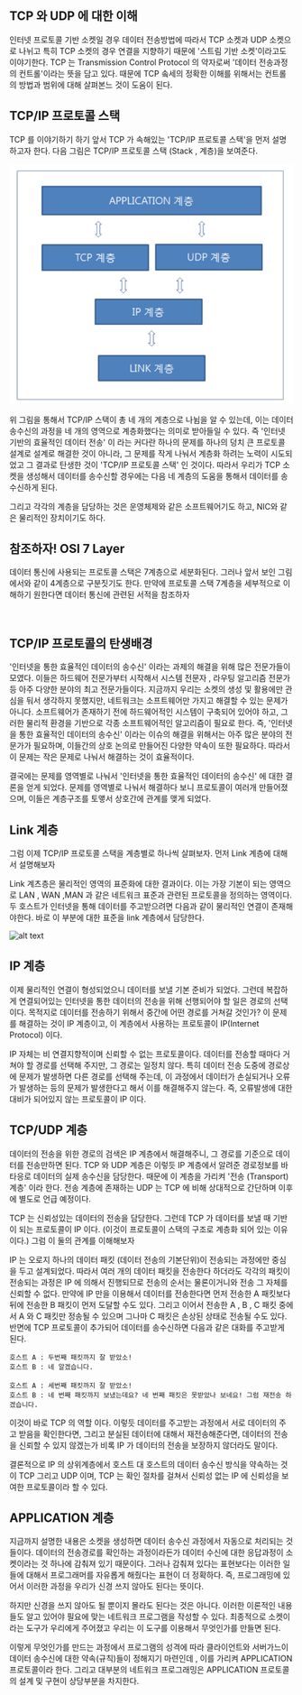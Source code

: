 ## TCP 와 UDP 에 대한 이해
인터넷 프로토콜 기반 소켓일 경우 데이터 전송방법에 따라서 TCP 소켓과 UDP 소켓으로 나뉘고 특히 TCP 소켓의 경우 연결을 지향하기 때문에 '스트림 기반 소켓'이라고도 이야기한다.
TCP 는 Transmission Control Protocol 의 약자로써 '데이터 전송과정의 컨트롤'이라는 뜻을 담고 있다. 때문에 TCP 솤세의 정확한 이해를 위해서는 컨트롤의 방법과 범위에 대해 살펴본느 것이 도움이 된다.

## TCP/IP 프로토콜 스택
TCP 를 이야기하기 하기 앞서 TCP 가 속해있는 'TCP/IP 프로토콜 스택'을 먼저 설명하고자 한다. 다음 그림은 TCP/IP 프로토콜 스택 (Stack , 계층)을 보여준다.

![alt text](/image/image3.png)

위 그림을 통해서 TCP/IP 스택이 총 네 개의 계층으로 나뉨을 알 수 있는데, 이는 데이터 송수신의 과정을 네 개의 영역으로 계층화했다는 의미로 받아들일 수 있다. 즉 '인터넷 기반의 효율적인 데이터 전송' 이 라는 커다란 하나의 문제를 하나의 덩치 큰 프로토콜 설계로 설계로 해결한 것이 아니라, 그 문제를 작게 나눠서 계층화 하려는 노력이 시도되었고 그 결과로 탄생한 것이 'TCP/IP 프로토콜 스택' 
인 것이다. 따라서 우리가 TCP 소켓을 생성해서 데이터를 송수신할 경우에는 다음 네 계층의 도움을 통해서 데이터를 송수신하게 된다.

그리고 각각의 계층을 담당하는 것은 운영체제와 같은 소프트웨어기도 하고, NIC와 같은 물리적인 장치이기도 하다.

## 참조하자! OSI 7 Layer
데이터 통신에 사용되는 프로토콜 스택은 7계층으로 세분화된다. 그러나 앞서 보인 그림에서와 같이 4계층으로 구분짓기도 한다. 만약에 프로토콜 스택 7계층을 세부적으로 이해하기 원한다면 데이터 통신에 관련된 서적을 참조하자

<br/>

## TCP/IP 프로토콜의 탄생배경
'인터넷을 통한 효율적인 데이터의 송수신' 이라는 과제의 해결을 위해 많은 전문가들이 모였다. 이들은 하드웨어 전문가부터 시작해서 시스템 전문자 , 라우팅 알고리즘 전문가 등 아주 다양한 분야의 최고 전문가들이다. 지금까지 우리는 소켓의 생성 및 활용에만 관심을 둬서 생각하지 못했지만, 네트워크는 소프트웨어만 가지고 해결할 수 있는 문제가 아니다. 소프트웨어가 존재하기 전에 하드웨어적인 시스템이 구축되어 있어야 하고, 그러한 물리적 환경을 기반으로 각종 소프트웨어적인 알고리즘이 필요로 한다. 즉, '인터넷을 통한 효율적인 데이터의 송수신' 이라는 이슈의 해결을 위해서는 아주 많은 분야의 전문가가 필요하며, 이들간의 상호 논의로 만들어진 다양한 약속이 또한 필요하다. 따라서 이 문제는 작은 문제로 나눠서 해결하는 것이 효율적이다.

결국에는 문제를 영역별로 나눠서 '인터넷을 통한 효율적인 데이터의 송수신' 에 대한 결론을 얻게 되었다. 문제를 영역별로 나눠서 해결하다 보니 프로토콜이 여러개 만들어졌으며, 이들은 계층구조를 토앻서 상호간에 관계를 맺게 되었다.

## Link 계층
그럼 이제 TCP/IP 프로토콜 스택을 계층별로 하나씩 살펴보자. 먼저 Link 계층에 대해서 설명해보자

Link 계츠층은 물리적인 영역의 표준화에 대한 결과이다. 이는 가장 기본이 되는 영역으로 LAN , WAN ,MAN 과 같은 네트워크 표준과 관련된 프로토콜을 정의하는 영역이다. 두 호스트가 인터넷을 통해 데이터를 주고받으려면 다음과 같이 물리적인 연결이 존재해야한다. 바로 이 부분에 대한 표준을 link 계층에서 담당한다.

![alt text](https://cdn.slidesharecdn.com/ss_thumbnails/week1-181013065255-thumbnail.jpg?width=640&height=640&fit=bounds)

## IP 계층
이제 물리적인 연결이 형성되었으니 데이터를 보낼 기본 준비가 되었다. 그런데 복잡하게 연결되어있는 인터넷을 통한 데이터의 전송을 위해 선행되어야 할 일은 경로의 선택이다. 목적지로 데이터를 전송하기 위해서 중간에 어떤 경로를 거쳐갈 것인가? 이 문제를 해결하는 것이 IP 계층이고, 이 계층에서 사용하는 프로토콜이 IP(Internet Protocol) 이다.

IP 자체는 비 연결지향적이며 신뢰할 수 없는 프로토콜이다. 데이터를 전송할 때마다 거쳐야 할 경로를 선택해 주지만, 그 경로는 일정치 않다. 특히 데이터 전송 도중에 경로상에 문제가 발생하면 다른 경로를 선택해 주는데, 이 과정에서 데이터가 손실되거나 오류가 발생하는 등의 문제가 발생한다고 해서 이를 해결해주지 않는다. 즉, 오류발생에 대한 대비가 되어있지 않는 프로토콜이 IP 이다.

## TCP/UDP 계층
데이터의 전송을 위한 경로의 검색은 IP 계층에서 해결해주니, 그 경로를 기준으로 데이터를 전송만하면 된다. TCP 와 UDP 계층은 이렇듯 IP 계층에서 알려준 경로정보를 바타응로 데이터의 실제 송수신을 담당한다. 때문에 이 계층을 가리켜 '전송 (Transport) 계층' 이라 한다. 전송 계층에 존재하는 UDP 는 TCP 에 비해 상대적으로 간단하며 이후에 별도로 언급 예정이다.

TCP 는 신뢰성있는 데이터의 전송을 담당한다. 그런데 TCP 가 데이터를 보낼 때 기반이 되는 프로토콜이 IP 이다. (이것이 프로토콜이 스택의 구조로 계층화 되어 있는 이유이다.) 그럼 이 둘의 관계를 이해해보자

IP 는 오로지 하나의 데이터 패킷 (데이터 전송의 기본단위)이 전송되는 과정에만 중심을 두고 설계되었다. 따라서 여러 개의 데이터 패킷을 전송한다 하더라도 각각의 패킷이 전송되는 과정은 IP 에 의해서 진행되므로 전송의 순서는 물론이거니와 전송 그 자체를 신뢰할 수 없다. 만약에 IP 만을 이용해서 데이터를 전송한다면 먼저 전송한 A 패킷보다 뒤에 전송한 B 패킷이 먼저 도달할 수도 있다. 그리고 이어서 전송한 A , B , C 패킷 중에서 A 와 C 패킷만 정송될 수 있으며 그나마 C 패킷은 손상된 상태로 전송될 수도 있다. 반면에 TCP 프로토콜이 추가되어 데이터를 송수신하면 다음과 같은 대화를 주고받게 된다.

```
호스트 A : 두번째 패킷까지 잘 받았소!
호스트 B : 네 알겠습니다.

호스트 A : 세번째 패킷까지 잘 받았소!
호스트 B : 네 번째 패킷까지 보냈는데요? 네 번째 패킷은 못받았나 보네요! 그럼 재전송 하겠습니다.
```

이것이 바로 TCP 의 역할 이다. 이렇듯 데이터를 주고받는 과정에서 서로 데이터의 주고 받음을 확인한다면, 그리고 분실된 데이터에 대해서 재전송해준다면, 데이터의 전송을 신뢰할 수 있지 않겠는가 비록 IP 가 데이터의 전송을 보장하지 않더라도 말이다.

결론적으로 IP 의 상위계층에서 호스트 대 호스트의 데이터 송수신 방식을 약속하는 것이 TCP 그리고 UDP 이며, TCP 는 확인 절차를 걸쳐서 신뢰성 없는 IP 에 신뢰성을 보여한 프로토콜이라 할 수 있다.

## APPLICATION 계층
지금까지 설명한 내용은 소켓을 생성하면 데이터 송수신 과정에서 자동으로 처리되는 것들이다. 데이터의 전송경로를 확인하는 과정이라든가 데이터 수신에 대한 응답과정이 소켓이라는 것 하나에 감춰져 있기 때문이다. 그러나 감춰져 있다는 표현보다는 이러한 일들에 대해서 프로그래머를 자유롭게 해줬다는 표현이 더 정확하다. 즉, 프로그래밍에 있어서 이러한 과정을 우리가 신경 쓰지 않아도 된다는 뜻이다.

하지만 신경을 쓰지 않아도 될 뿐이지 몰라도 된다는 것은 아니다. 이러한 이론적인 내용들도 알고 있어야 필요에 맞는 네트워크 프로그램을 작성할 수 있다. 최종적으로 소켓이라는 도구가 우리에게 주어졌고 우리는 이 도구를 이용해서 무엇인가를 만들면 된다.

이렇게 무엇인가를 만드는 과정에서 프로그램의 성격에 따라 클라이언트와 서버가느이 데이터 송수신에 대한 약속(규칙)들이 정해지기 마련인데 , 이를 가리켜 APPLICATION 프로토콜이라 한다. 그리고 대부분의 네트워크 프로그래밍은 APPLICATION 프로토콜의 설계 및 구현이 상당부분을 차지한다.

